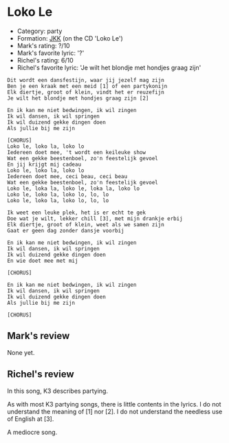 # Loko Le

 * Category: party
 * Formation: [JKK](Jkk.md) (on the CD 'Loko Le')
 * Mark's rating: ?/10
 * Mark's  favorite lyric: '?'
 * Richel's rating: 6/10
 * Richel's favorite lyric: 'Je wilt het blondje met hondjes graag zijn'

```
Dit wordt een dansfestijn, waar jij jezelf mag zijn
Ben je een kraak met een meid [1] of een partykonijn
Elk diertje, groot of klein, vindt het er reuzefijn
Je wilt het blondje met hondjes graag zijn [2]

En ik kan me niet bedwingen, ik wil zingen
Ik wil dansen, ik wil springen
Ik wil duizend gekke dingen doen
Als jullie bij me zijn

[CHORUS]
Loko le, loko la, loko lo
Iedereen doet mee, 't wordt een keileuke show
Wat een gekke beestenboel, zo'n feestelijk gevoel
En jij krijgt mij cadeau
Loko le, loko la, loko lo
Iedereen doet mee, ceci beau, ceci beau
Wat een gekke beestenboel, zo'n feestelijk gevoel
Loko le, loka la, loko le, loka la, loko lo
Loko le, loko la, loko lo, lo, lo
Loko le, loko la, loko lo, lo, lo

Ik weet een leuke plek, het is er echt te gek
Doe wat je wilt, lekker chill [3], met mijn drankje erbij
Elk diertje, groot of klein, weet als we samen zijn
Gaat er geen dag zonder dansje voorbij

En ik kan me niet bedwingen, ik wil zingen
Ik wil dansen, ik wil springen
Ik wil duizend gekke dingen doen
En wie doet mee met mij

[CHORUS]

En ik kan me niet bedwingen, ik wil zingen
Ik wil dansen, ik wil springen
Ik wil duizend gekke dingen doen
Als jullie bij me zijn

[CHORUS]
```

## Mark's review

None yet.

## Richel's review

In this song, K3 describes partying.

As with most K3 partying songs, there is little contents in the lyrics. I do not understand the meaning of [1] nor [2]. 
I do not understand the needless use of English at [3].

A mediocre song.
